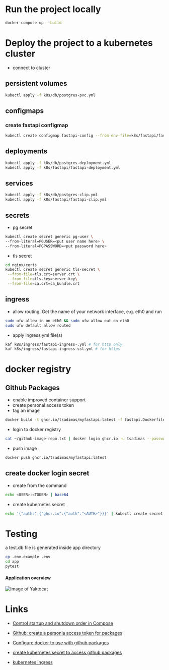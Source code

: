 # Run the project locally

```bash
docker-compose up --build
```

# Deploy the project to a kubernetes cluster

- connect to cluster

## persistent volumes

```bash
kubectl apply -f k8s/db/postgres-pvc.yml
```

## configmaps

### create fastapi configmap

```bash
kubectl create configmap fastapi-config --from-env-file=k8s/fastapi/fastapi.env
```

## deployments

```bash
kubectl apply -f k8s/db/postgres-deployment.yml
kubectl apply -f k8s/fastapi/fastapi-deployment.yml
```

## services

```bash
kubectl apply -f k8s/db/postgres-clip.yml
kubectl apply -f k8s/fastapi/fastapi-clip.yml

```

## secrets

- pg secret

```bash
kubectl create secret generic pg-user \
--from-literal=PGUSER=<put user name here> \
--from-literal=PGPASSWORD=<put password here>
```

- tls secret

```bash
cd nginx/certs
kubectl create secret generic tls-secret \
 --from-file=tls.crt=server.crt \
 --from-file=tls.key=server.key\
 --from-file=ca.crt=ca_bundle.crt
```

## ingress

- allow routing. Get the name of your network interface, e.g. eth0 and run

```bash
sudo ufw allow in on eth0 && sudo ufw allow out on eth0
sudo ufw default allow routed
```

- apply ingress yml file(s)

```bash
kaf k8s/ingress/fastapi-ingress-.yml # for http only
kaf k8s/ingress/fastapi-ingress-ssl.yml # for https
```

# docker registry

## Github Packages

- enable improved container support
- create personal access token
- tag an image

```bash
docker build -t ghcr.io/tsadimas/myfastapi:latest -f fastapi.Dockerfile .
```

- login to docker registry

```bash
cat ~/github-image-repo.txt | docker login ghcr.io -u tsadimas --password-stdin
```

- push image

```bash
docker push ghcr.io/tsadimas/myfastapi:latest
```

## create docker login secret

- create <AUTH> from the command

```bash
echo <USER>:<TOKEN> | base64
```

- create kubernetes secret

```bash
echo '{"auths":{"ghcr.io":{"auth":"<AUTH>"}}}' | kubectl create secret generic dockerconfigjson-github-com --type=kubernetes.io/dockerconfigjson --from-file=.dockerconfigjson=/dev/stdin
```

# Testing

a test.db file is generated inside app directory

```bash
cp .env.example .env
cd app
pytest
```

#### Application overview

![Image of Yaktocat](assets/img/fastapi-lab.png)

# Links

- [Control startup and shutdown order in Compose](https://docs.docker.com/compose/startup-order/)

- [Github: create a personla access token for packages](https://docs.github.com/en/github/authenticating-to-github/creating-a-personal-access-token)

- [Configure docker to use with github packages](https://docs.github.com/en/packages/guides/configuring-docker-for-use-with-github-packages)

- [create kubernetes secret to access github packages](https://stackoverflow.com/questions/61912589/how-can-i-use-github-packages-docker-registry-in-kubernetes-dockerconfigjson)

- [kubernetes ingress](https://kubernetes.io/docs/concepts/services-networking/ingress/)
